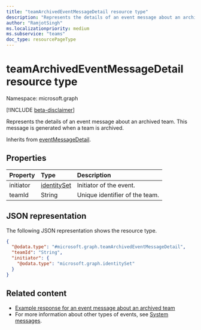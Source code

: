 ```yaml
---
title: "teamArchivedEventMessageDetail resource type"
description: "Represents the details of an event message about an archived team."
author: "RamjotSingh"
ms.localizationpriority: medium
ms.subservice: "teams"
doc_type: resourcePageType
---
```


# teamArchivedEventMessageDetail resource type

Namespace: microsoft.graph

[!INCLUDE [beta-disclaimer](../../includes/beta-disclaimer.md)]

Represents the details of an event message about an archived team.
This message is generated when a team is archived.


Inherits from [eventMessageDetail](../resources/eventmessagedetail.md).

## Properties
|Property|Type|Description|
|:---|:---|:---|
|initiator|[identitySet](../resources/identityset.md)|Initiator of the event.|
|teamId|String|Unique identifier of the team.|

## JSON representation
The following JSON representation shows the resource type.
<!-- {
  "blockType": "resource",
  "@odata.type": "microsoft.graph.teamArchivedEventMessageDetail",
  "baseType": "microsoft.graph.eventMessageDetail"
}
-->
``` json
{
  "@odata.type": "#microsoft.graph.teamArchivedEventMessageDetail",
  "teamId": "String",
  "initiator": {
    "@odata.type": "microsoft.graph.identitySet"
  }
}
```


## Related content
- [Example response for an event message about an archived team](/graph/system-messages/#team-archived)
- For more information about other types of events, see [System messages](/graph/system-messages).
